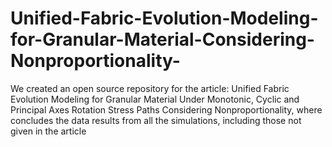 # Unified-Fabric-Evolution-Modeling-for-Granular-Material-Considering-Nonproportionality-
We created an open source repository for the article:  Unified Fabric Evolution Modeling for Granular Material Under Monotonic, Cyclic and Principal Axes Rotation Stress Paths Considering Nonproportionality, where concludes the data results from all the simulations, including those not given in the article
